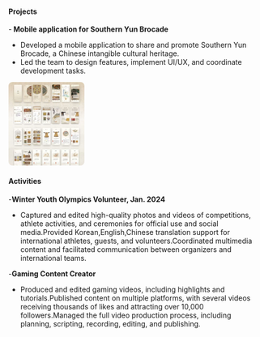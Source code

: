 #### Projects
-<strong> Mobile application for Southern Yun Brocade</strong>
- Developed a mobile application to share and promote Southern Yun Brocade, a Chinese intangible cultural heritage.
- Led the team to design features, implement UI/UX, and coordinate development tasks.
<img src="https://github.com/houxykk/houxykk.github.io/blob/main/project.jpg?raw=true" alt="Project Image" style="width:150px; border-radius:8px; object-fit:cover;">

#### Activities
-<strong>Winter Youth Olympics Volunteer, Jan. 2024</strong>
- Captured and edited high-quality photos and videos of competitions, athlete activities, and ceremonies for official use and social media.Provided Korean,English,Chinese translation support for international athletes, guests, and volunteers.Coordinated multimedia content and facilitated communication between organizers and international teams.

-<strong>Gaming Content Creator</strong>
- Produced and edited gaming videos, including highlights and tutorials.Published content on multiple platforms, with several videos receiving thousands of likes and attracting over 10,000 followers.Managed the full video production process, including planning, scripting, recording, editing, and publishing.


